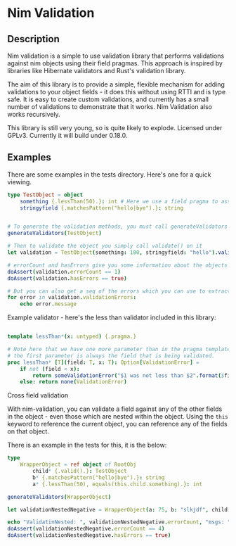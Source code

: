 # Nim Validation

## Description
Nim validation is a simple to use validation library that performs validations against nim objects using their field pragmas. This approach is inspired by libraries like Hibernate validators and Rust's validation library.

The aim of this library is to provide a simple, flexible mechanism for adding validations to your object fields - it does this without using RTTI and is type safe. It is easy to create custom validations, and currently has a small number of validations to demonstrate that it works. Nim Validation also works recursively.

This library is still very young, so is quite likely to explode. Licensed under GPLv3. Currently it will build under 0.18.0.

## Examples
There are some examples in the tests directory. Here's one for a quick viewing.

```nim
type TestObject = object
    something {.lessThan(50).}: int # Here we use a field pragma to assert that this field should be less than 50
    stringyfield {.matchesPattern("hello|bye").}: string


# To generate the validation methods, you must call generateValidators on your type:
generateValidators(TestObject) 

# Then to validate the object you simply call validate() on it
let validation = TestObject(something: 100, stringyfield: "hello").validate()

# errorCount and hasErrors give you some information about the objects
doAssert(validation.errorCount == 1)
doAssert(validation.hasErrors == true)

# But you can also get a seq of the errors which you can use to extract messages to do with the errors
for error in validation.validationErrors:
    echo error.message

```

Example validator - here's the less than validator included in this library:

```nim

template lessThan*(x: untyped) {.pragma.}

# Note here that we have one more parameter than in the pragma template.
# the first parameter is always the field that is being validated.
proc lessThan* [T](field: T, x: T): Option[ValidationError] = 
    if not (field < x):
        return someValidationError("$1 was not less than $2".format($field, $x))
    else: return none(ValidationError)

```

Cross field validation

With nim-validation, you can validate a field against any of the other fields in the object - even those which are nested within the object. 
Using the `this` keyword to reference the current object, you can reference any of the fields on that object.

There is an example in the tests for this, it is the below:

```nim
type
    WrapperObject = ref object of RootObj
        child* {.valid().}: TestObject
        b* {.matchesPattern("hello|bye").}: string
        a* {.lessThan(50), equals(this.child.something).}: int 

generateValidators(WrapperObject)

let validationNestedNegative = WrapperObject(a: 75, b: "slkjdf", child: TestObject(something: 70, stringyfield: "bye", shouldMatch: "hu")).validate()

echo "ValidatinNested: ", validationNestedNegative.errorCount, "msgs: ", validationNestedNegative
doAssert(validationNestedNegative.errorCount == 4)
doAssert(validationNestedNegative.hasErrors == true)

```

